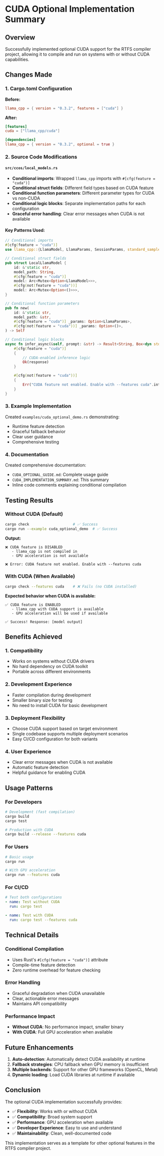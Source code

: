 # CUDA Optional Implementation Summary

## Overview

Successfully implemented optional CUDA support for the RTFS compiler project, allowing it to compile and run on systems with or without CUDA capabilities.

## Changes Made

### 1. Cargo.toml Configuration

**Before:**
```toml
llama_cpp = { version = "0.3.2", features = ["cuda"] }
```

**After:**
```toml
[features]
cuda = ["llama_cpp/cuda"]

[dependencies]
llama_cpp = { version = "0.3.2", optional = true }
```

### 2. Source Code Modifications

#### `src/ccos/local_models.rs`

- **Conditional imports**: Wrapped `llama_cpp` imports with `#[cfg(feature = "cuda")]`
- **Conditional struct fields**: Different field types based on CUDA feature
- **Conditional function parameters**: Different parameter types for CUDA vs non-CUDA
- **Conditional logic blocks**: Separate implementation paths for each configuration
- **Graceful error handling**: Clear error messages when CUDA is not available

#### Key Patterns Used:

```rust
// Conditional imports
#[cfg(feature = "cuda")]
use llama_cpp::{LlamaModel, LlamaParams, SessionParams, standard_sampler::StandardSampler};

// Conditional struct fields
pub struct LocalLlamaModel {
    id: &'static str,
    model_path: String,
    #[cfg(feature = "cuda")]
    model: Arc<Mutex<Option<LlamaModel>>>,
    #[cfg(not(feature = "cuda"))]
    model: Arc<Mutex<Option<()>>>,
}

// Conditional function parameters
pub fn new(
    id: &'static str,
    model_path: &str,
    #[cfg(feature = "cuda")] _params: Option<LlamaParams>,
    #[cfg(not(feature = "cuda"))] _params: Option<()>,
) -> Self

// Conditional logic blocks
async fn infer_async(&self, prompt: &str) -> Result<String, Box<dyn std::error::Error + Send + Sync>> {
    #[cfg(feature = "cuda")]
    {
        // CUDA-enabled inference logic
        Ok(response)
    }

    #[cfg(not(feature = "cuda"))]
    {
        Err("CUDA feature not enabled. Enable with --features cuda".into())
    }
}
```

### 3. Example Implementation

Created `examples/cuda_optional_demo.rs` demonstrating:
- Runtime feature detection
- Graceful fallback behavior
- Clear user guidance
- Comprehensive testing

### 4. Documentation

Created comprehensive documentation:
- `CUDA_OPTIONAL_GUIDE.md`: Complete usage guide
- `CUDA_IMPLEMENTATION_SUMMARY.md`: This summary
- Inline code comments explaining conditional compilation

## Testing Results

### Without CUDA (Default)
```bash
cargo check                    # ✅ Success
cargo run --example cuda_optional_demo  # ✅ Success
```

**Output:**
```
❌ CUDA feature is DISABLED
   - llama_cpp is not compiled in
   - GPU acceleration is not available

❌ Error: CUDA feature not enabled. Enable with --features cuda
```

### With CUDA (When Available)
```bash
cargo check --features cuda    # ❌ Fails (no CUDA installed)
```

**Expected behavior when CUDA is available:**
```
✅ CUDA feature is ENABLED
   - llama_cpp with CUDA support is available
   - GPU acceleration will be used if available

✅ Success! Response: [model output]
```

## Benefits Achieved

### 1. **Compatibility**
- Works on systems without CUDA drivers
- No hard dependency on CUDA toolkit
- Portable across different environments

### 2. **Development Experience**
- Faster compilation during development
- Smaller binary size for testing
- No need to install CUDA for basic development

### 3. **Deployment Flexibility**
- Choose CUDA support based on target environment
- Single codebase supports multiple deployment scenarios
- Easy CI/CD configuration for both variants

### 4. **User Experience**
- Clear error messages when CUDA is not available
- Automatic feature detection
- Helpful guidance for enabling CUDA

## Usage Patterns

### For Developers
```bash
# Development (fast compilation)
cargo build
cargo test

# Production with CUDA
cargo build --release --features cuda
```

### For Users
```bash
# Basic usage
cargo run

# With GPU acceleration
cargo run --features cuda
```

### For CI/CD
```yaml
# Test both configurations
- name: Test without CUDA
  run: cargo test

- name: Test with CUDA
  run: cargo test --features cuda
```

## Technical Details

### Conditional Compilation
- Uses Rust's `#[cfg(feature = "cuda")]` attribute
- Compile-time feature detection
- Zero runtime overhead for feature checking

### Error Handling
- Graceful degradation when CUDA unavailable
- Clear, actionable error messages
- Maintains API compatibility

### Performance Impact
- **Without CUDA**: No performance impact, smaller binary
- **With CUDA**: Full GPU acceleration when available

## Future Enhancements

1. **Auto-detection**: Automatically detect CUDA availability at runtime
2. **Fallback strategies**: CPU fallback when GPU memory is insufficient
3. **Multiple backends**: Support for other GPU frameworks (OpenCL, Metal)
4. **Dynamic loading**: Load CUDA libraries at runtime if available

## Conclusion

The optional CUDA implementation successfully provides:
- ✅ **Flexibility**: Works with or without CUDA
- ✅ **Compatibility**: Broad system support
- ✅ **Performance**: GPU acceleration when available
- ✅ **Developer Experience**: Easy to use and understand
- ✅ **Maintainability**: Clean, well-documented code

This implementation serves as a template for other optional features in the RTFS compiler project. 